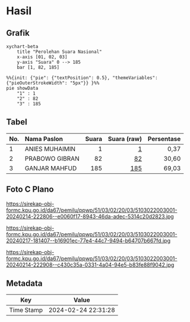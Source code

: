 # Hasil

## Grafik

```mermaid
xychart-beta
    title "Perolehan Suara Nasional"
    x-axis [01, 02, 03]
    y-axis "Suara" 0 --> 185
    bar [1, 82, 185]
```

```mermaid
%%{init: {"pie": {"textPosition": 0.5}, "themeVariables": {"pieOuterStrokeWidth": "5px"}} }%%
pie showData
    "1" : 1
    "2" : 82
    "3" : 185
```

## Tabel

| No. | Nama Paslon    | Suara | Suara (raw) | Persentase |
|:--- |:-------------- | -----:| -----------:| ----------:|
| 1   | ANIES MUHAIMIN | 1     | [1][p-1]    | 0,37       |
| 2   | PRABOWO GIBRAN | 82    | [82][p-2]   | 30,60      |
| 3   | GANJAR MAHFUD  | 185   | [185][p-3]  | 69,03      |


[p-1]: https://github.com/gigit-pemilu/pemilu-2024/blob/main/pilpres/hitung-suara/sub/51-bali/sub/03-badung/sub/02-mengwi/sub/2003-mengwitani/sub/001-tps/sub/paslon-1.txt
[p-2]: https://github.com/gigit-pemilu/pemilu-2024/blob/main/pilpres/hitung-suara/sub/51-bali/sub/03-badung/sub/02-mengwi/sub/2003-mengwitani/sub/001-tps/sub/paslon-2.txt
[p-3]: https://github.com/gigit-pemilu/pemilu-2024/blob/main/pilpres/hitung-suara/sub/51-bali/sub/03-badung/sub/02-mengwi/sub/2003-mengwitani/sub/001-tps/sub/paslon-3.txt

## Foto C Plano

https://sirekap-obj-formc.kpu.go.id/da67/pemilu/ppwp/51/03/02/20/03/5103022003001-20240214-222806--e0060f17-8943-46da-adec-5314c20d2823.jpg

https://sirekap-obj-formc.kpu.go.id/da67/pemilu/ppwp/51/03/02/20/03/5103022003001-20240217-181407--b16901ec-77e4-44c7-9494-b64707b667fd.jpg

https://sirekap-obj-formc.kpu.go.id/da67/pemilu/ppwp/51/03/02/20/03/5103022003001-20240214-222908--c430c35a-0331-4a04-94e5-b83fe88f9042.jpg


## Metadata

| Key        | Value               |
| ---------- | ------------------- |
| Time Stamp | 2024-02-24 22:31:28 |




